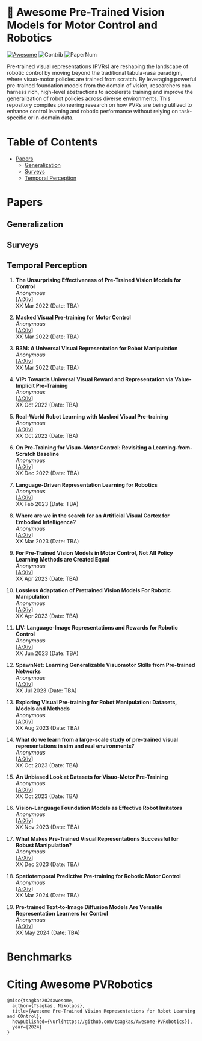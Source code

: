  

# :robot: Awesome Pre-Trained Vision Models for Motor Control and Robotics
[![Awesome](https://cdn.rawgit.com/sindresorhus/awesome/d7305f38d29fed78fa85652e3a63e154dd8e8829/media/badge.svg)](https://github.com/sindresorhus/awesome)
<img src="https://img.shields.io/badge/Contributions-Welcome-278ea5" alt="Contrib"/> <img src="https://img.shields.io/badge/Number%20of%20Items-19-FF6F00" alt="PaperNum"/>



Pre-trained visual representations (PVRs) are reshaping the landscape of robotic control by moving beyond the traditional tabula-rasa paradigm, where visuo-motor policies are trained from scratch. By leveraging powerful pre-trained foundation models from the domain of vision, researchers can harness rich, high-level abstractions to accelerate training and improve the generalization of robot policies across diverse environments. This repository compiles pioneering research on how PVRs are being utilized to enhance control learning and robotic performance without relying on task-specific or in-domain data.
<!-- Ignore everything above this comment -->
# Table of Contents
- [Papers](#papers)
   - [Generalization](#generalization)
   - [Surveys](#surveys)
   - [Temporal Perception](#temporal-perception)


# Papers


## Generalization

## Surveys

## Temporal Perception 

1. **The Unsurprising Effectiveness of Pre-Trained Vision Models for Control**  
   *Anonymous*  
   [[ArXiv](https://arxiv.org/abs/2203.03580)]  
   XX Mar 2022 (Date: TBA)

2. **Masked Visual Pre-training for Motor Control**  
   *Anonymous*  
   [[ArXiv](https://arxiv.org/abs/2203.06173)]  
   XX Mar 2022 (Date: TBA)

3. **R3M: A Universal Visual Representation for Robot Manipulation**  
   *Anonymous*  
   [[ArXiv](https://arxiv.org/abs/2203.12601)]  
   XX Mar 2022 (Date: TBA)

4. **VIP: Towards Universal Visual Reward and Representation via Value-Implicit Pre-Training**  
   *Anonymous*  
   [[ArXiv](https://arxiv.org/abs/2210.00030)]  
   XX Oct 2022 (Date: TBA)

5. **Real-World Robot Learning with Masked Visual Pre-training**  
   *Anonymous*  
   [[ArXiv](https://arxiv.org/abs/2210.03109)]  
   XX Oct 2022 (Date: TBA)

6. **On Pre-Training for Visuo-Motor Control: Revisiting a Learning-from-Scratch Baseline**  
   *Anonymous*  
   [[ArXiv](https://arxiv.org/abs/2212.05749)]  
   XX Dec 2022 (Date: TBA)

7. **Language-Driven Representation Learning for Robotics**  
   *Anonymous*  
   [[ArXiv](https://arxiv.org/abs/2302.12766)]  
   XX Feb 2023 (Date: TBA)

8. **Where are we in the search for an Artificial Visual Cortex for Embodied Intelligence?**  
   *Anonymous*  
   [[ArXiv](https://arxiv.org/abs/2303.18240)]  
   XX Mar 2023 (Date: TBA)

9. **For Pre-Trained Vision Models in Motor Control, Not All Policy Learning Methods are Created Equal**  
   *Anonymous*  
   [[ArXiv](https://arxiv.org/abs/2304.04591v2)]  
   XX Apr 2023 (Date: TBA)

10. **Lossless Adaptation of Pretrained Vision Models For Robotic Manipulation**  
    *Anonymous*  
    [[ArXiv](https://arxiv.org/abs/2304.06600)]  
    XX Apr 2023 (Date: TBA)

11. **LIV: Language-Image Representations and Rewards for Robotic Control**  
    *Anonymous*  
    [[ArXiv](https://arxiv.org/abs/2306.00958)]  
    XX Jun 2023 (Date: TBA)

12. **SpawnNet: Learning Generalizable Visuomotor Skills from Pre-trained Networks**  
    *Anonymous*  
    [[ArXiv](https://arxiv.org/abs/2307.03567)]  
    XX Jul 2023 (Date: TBA)

13. **Exploring Visual Pre-training for Robot Manipulation: Datasets, Models and Methods**  
    *Anonymous*  
    [[ArXiv](https://arxiv.org/abs/2308.03620)]  
    XX Aug 2023 (Date: TBA)

14. **What do we learn from a large-scale study of pre-trained visual representations in sim and real environments?**  
    *Anonymous*  
    [[ArXiv](https://arxiv.org/abs/2310.02219)]  
    XX Oct 2023 (Date: TBA)

15. **An Unbiased Look at Datasets for Visuo-Motor Pre-Training**  
    *Anonymous*  
    [[ArXiv](https://arxiv.org/abs/2310.09289)]  
    XX Oct 2023 (Date: TBA)

16. **Vision-Language Foundation Models as Effective Robot Imitators**  
    *Anonymous*  
    [[ArXiv](https://arxiv.org/abs/2311.01378)]  
    XX Nov 2023 (Date: TBA)

17. **What Makes Pre-Trained Visual Representations Successful for Robust Manipulation?**  
    *Anonymous*  
    [[ArXiv](https://arxiv.org/abs/2312.12444)]  
    XX Dec 2023 (Date: TBA)

18. **Spatiotemporal Predictive Pre-training for Robotic Motor Control**  
    *Anonymous*  
    [[ArXiv](https://arxiv.org/abs/2403.05304)]  
    XX Mar 2024 (Date: TBA)

19. **Pre-trained Text-to-Image Diffusion Models Are Versatile Representation Learners for Control**  
    *Anonymous*  
    [[ArXiv](https://arxiv.org/abs/2405.05852)]  
    XX May 2024 (Date: TBA)

# Benchmarks


# Citing Awesome PVRobotics
```
@misc{tsagkas2024awesome,
  author={Tsagkas, Nikolaos},
  title={Awesome Pre-Trained Vision Representations for Robot Learning and COntrol},
  howpublished={\url{https://github.com/tsagkas/Awesome-PVRobotics}},
  year={2024}
}
```